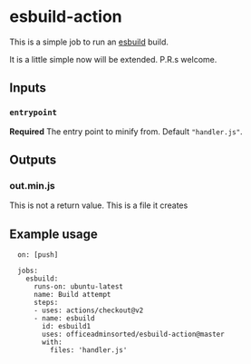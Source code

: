 # esbuild-action

This is a simple job to run an [esbuild](https://github.com/evanw/esbuild) build. 

It is a little simple now will be extended. P.R.s welcome.

## Inputs

### `entrypoint`

**Required** The entry point to minify from. Default `"handler.js"`.

## Outputs

### out.min.js

This is not a return value. This is a file it creates

## Example usage

      on: [push]

      jobs:
        esbuild:
          runs-on: ubuntu-latest
          name: Build attempt
          steps:
          - uses: actions/checkout@v2
          - name: esbuild
            id: esbuild1
            uses: officeadminsorted/esbuild-action@master
            with:
              files: 'handler.js'
